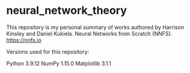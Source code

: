 # neural_network_theory

This repository is my personal summary of works authored by Harrison Kinsley and Daniel Kukiela. Neural Networks from Scratch (NNFS). https://nnfs.io

Versions used for this repository:

Python 3.9.12
NumPy 1.15.0
Matplotlib 3.1.1
